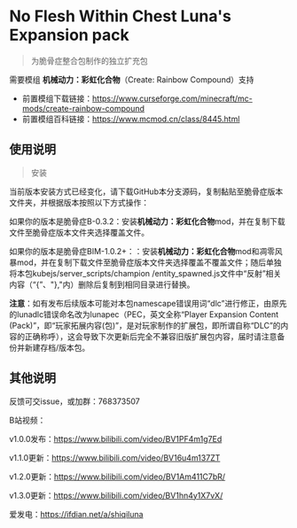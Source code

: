 # No Flesh Within Chest Luna's Expansion pack

> 为脆骨症整合包制作的独立扩充包

需要模组 **机械动力：彩虹化合物**（Create: Rainbow Compound）支持

 - 前置模组下载链接：https://www.curseforge.com/minecraft/mc-mods/create-rainbow-compound
 - 前置模组百科链接：https://www.mcmod.cn/class/8445.html

## 使用说明
 > 安装

当前版本安装方式已经变化，请下载GitHub本分支源码，复制黏贴至脆骨症版本文件夹，并根据版本按照以下方式操作：

如果你的版本是脆骨症B-0.3.2：安装**机械动力：彩虹化合物**mod，并在复制下载文件至脆骨症版本文件夹选择覆盖文件。

如果你的版本是脆骨症BIM-1.0.2+：：安装**机械动力：彩虹化合物**mod和凋零风暴mod，并在复制下载文件至脆骨症版本文件夹选择覆盖不覆盖文件；随后单独将本包kubejs/server_scripts/champion
/entity_spawned.js文件中“反射”相关内容（“{”、"},"内）删除后复制到相同目录进行替换。

**注意**：如有发布后续版本可能对本包namescape错误用词“dlc”进行修正，由原先的lunadlc错误命名改为lunapec（PEC，英文全称“Player Expansion Content (Pack)”，即“玩家拓展内容(包)”，是对玩家制作的扩展包，即所谓自称“DLC”的内容的正确称呼），这会导致下次更新后完全不兼容旧版扩展包内容，届时请注意备份并新建存档/版本包。

## 其他说明
反馈可交issue，或加群：768373507

B站视频：

v1.0.0发布：https://www.bilibili.com/video/BV1PF4m1g7Ed

v1.1.0更新：https://www.bilibili.com/video/BV16u4m137ZT

v1.2.0更新：https://www.bilibili.com/video/BV1Am411C7bR/

v1.3.0更新：https://www.bilibili.com/video/BV1hn4y1X7vX/

爱发电：https://ifdian.net/a/shiqiluna
